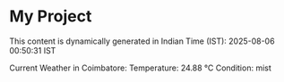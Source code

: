 # My Project

This content is dynamically generated in Indian Time (IST): 2025-08-06 00:50:31 IST


Current Weather in Coimbatore:
Temperature: 24.88 °C
Condition: mist
